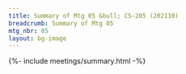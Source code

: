 ```yaml
---
title: Summary of Mtg 05 &bull; CS-205 (202110)
breadcrumb: Summary of Mtg 05
mtg_nbr: 05
layout: bg-image
---
```

 
{%- include meetings/summary.html -%}
